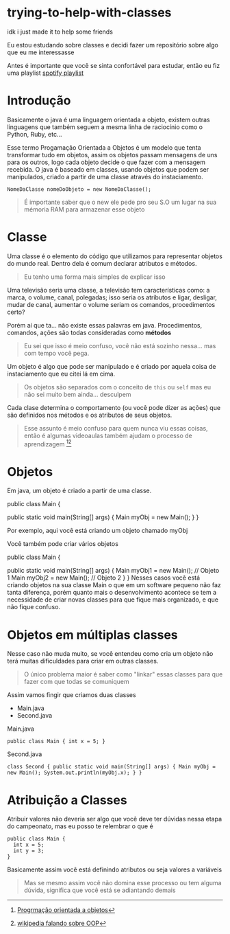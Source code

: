 # trying-to-help-with-classes
idk i just made it to help some friends

Eu estou estudando sobre classes e decidi fazer um repositório sobre algo que eu me interessasse

Antes é importante que você se sinta confortável para estudar, então eu fiz uma playlist [spotify playlist](https://open.spotify.com/playlist/02ixNQf3bohvyds3j0GvEV?si=9b30dc88b95a4c55)

# Introdução

  Basicamente o java é uma linguagem orientada a objeto, existem outras linguagens que também seguem a mesma linha de raciocínio como o Python, Ruby, etc... 
  
  Esse termo Progamação Orientada a Objetos é um modelo que tenta transformar tudo em objetos, assim os objetos passam mensagens de uns para os outros, logo cada objeto decide o que fazer com a mensagem recebida.
   O java é baseado em classes, usando objetos que podem ser manipulados, criado a partir de uma classe através do instaciamento.
   
   `NomeDaClasse nomeDoObjeto = new NomeDaClasse();`
  
> É importante saber que o new ele pede pro seu S.O um lugar na sua mémoria RAM para armazenar esse objeto

# Classe

  Uma classe é o elemento do código que utilizamos para representar objetos do mundo real. Dentro dela é comum declarar atributos e métodos.
  > Eu tenho uma forma mais simples de explicar isso
  
  Uma televisão seria uma classe, a televisão tem características como: a marca, o volume, canal, polegadas; isso seria os atributos e ligar, desligar, mudar de canal, aumentar o volume seriam os comandos, procedimentos certo?

Porém aí que ta... não existe essas palavras em java. Procedimentos, comandos, ações são todas consideradas como **métodos** 
  >Eu sei que isso é meio confuso, você não está sozinho nessa... mas com tempo você pega.

  Um objeto é algo que pode ser manipulado e é criado por aquela coisa de instaciamento que eu citei lá em cima.
  >Os objetos são separados com o conceito de `this` ou `self` mas eu não sei muito bem ainda... desculpem

  Cada clase determina o comportamento (ou você pode dizer as ações) que são definidos nos métodos e os atributos de seus objetos.

> Esse assunto é meio confuso para quem nunca viu essas coisas, então é algumas videoaulas também ajudam o processo de aprendizagem [^1][^2]

[^1]: [Progrmação orientada a objetos](https://www.youtube.com/watch?v=XlgCv5zE-L0)
[^2]: [wikipedia falando sobre OOP](https://pt.wikipedia.org/wiki/Orienta%C3%A7%C3%A3o_a_objetos)

# Objetos

Em java, um objeto é criado a partir de uma classe. 

public class Main {

  public static void main(String[] args) {
    Main myObj = new Main();
  }
}

  Por exemplo, aqui você está criando um objeto chamado myObj
  
 Você também pode criar vários objetos
 
 public class Main {


  public static void main(String[] args) {
    Main myObj1 = new Main();  // Objeto 1
    Main myObj2 = new Main();  // Objeto 2
  }
}
  Nesses casos você está criando objetos na sua classe Main o que em um software pequeno não faz tanta diferença, porém quanto mais o desenvolvimento acontece se tem a necessidade de criar novas classes para que fique mais organizado, e que não fique confuso.
  
 # Objetos em múltiplas classes
 
  Nesse caso não muda muito, se você entendeu como cria um objeto não terá muitas dificuldades para criar em outras classes.
  
  > O único problema maior é saber como "linkar" essas classes para que fazer com que todas se comuniquem

 Assim vamos fingir que criamos duas classes
  - Main.java
  - Second.java
  
  Main.java

`public class Main {
  int x = 5;
}`

  Second.java

`class Second {
  public static void main(String[] args) {
    Main myObj = new Main();
    System.out.println(myObj.x);
  }
}`


  
# Atribuição a Classes

  Atribuir valores não deveria ser algo que você deve ter dúvidas nessa etapa do campeonato, mas eu posso te relembrar o que é
    
    public class Main {
      int x = 5;
      int y = 3;
    }
 Basicamente assim você está definindo atributos ou seja valores a variáveis
> Mas se mesmo assim você não domina esse processo ou tem alguma dúvida, significa que você está se adiantando demais
